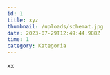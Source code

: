 ```yaml
---
id: 1
title: xyz
thumbnail: /uploads/schemat.jpg
date: 2023-07-29T12:49:44.988Z
time: 1
category: Kategoria
---
```

x﻿x